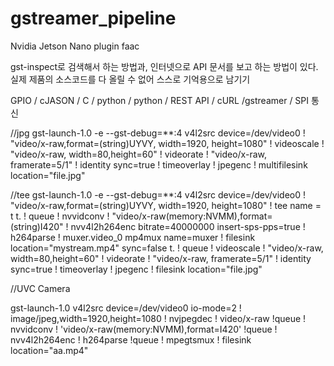 # gstreamer_pipeline


Nvidia Jetson Nano plugin faac

gst-inspect로 검색해서 하는 방법과, 인터넷으로 API 문서를 보고 하는 방법이 있다. 실제 제품의 소스코드를 다 올릴 수 없어 스스로 기억용으로 남기기



GPIO / cJASON / C / python / python /  REST API / cURL /gstreamer / SPI 통신



//jpg gst-launch-1.0 -e --gst-debug=**:4 v4l2src device=/dev/video0
! "video/x-raw,format=(string)UYVY, width=1920, height=1080"
! videoscale
! "video/x-raw, width=80,height=60"
! videorate
! "video/x-raw, framerate=5/1"
! identity sync=true
! timeoverlay
! jpegenc
! multifilesink location="file.jpg"

//tee gst-launch-1.0 -e --gst-debug=**:4 v4l2src device=/dev/video0
! "video/x-raw,format=(string)UYVY, width=1920, height=1080"
! tee name = t
t. ! queue
! nvvidconv
! "video/x-raw(memory:NVMM),format=(string)I420"
! nvv4l2h264enc bitrate=40000000 insert-sps-pps=true
! h264parse
! muxer.video_0
mp4mux name=muxer
! filesink location="mystream.mp4" sync=false
t. ! queue
! videoscale
! "video/x-raw, width=80,height=60"
! videorate
! "video/x-raw, framerate=5/1"
! identity sync=true
! timeoverlay
! jpegenc
! filesink location="file.jpg"

//UVC Camera

gst-launch-1.0 v4l2src device=/dev/video0 io-mode=2
! image/jpeg,width=1920,height=1080
! nvjpegdec
! video/x-raw
!queue
! nvvidconv
! 'video/x-raw(memory:NVMM),format=I420'
!queue
! nvv4l2h264enc
! h264parse
!queue
! mpegtsmux
! filesink location="aa.mp4"
